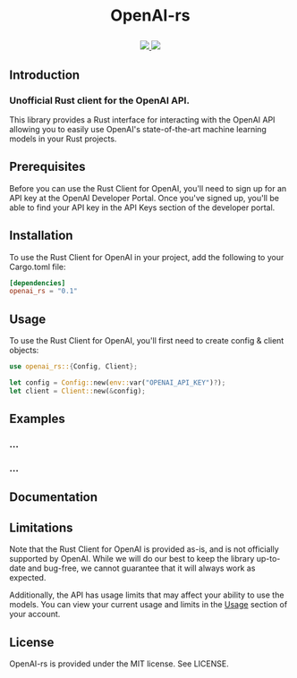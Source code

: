 # <p align="center">OpenAI-rs</p>

<p align="center">
    <a href="https://github.com/lbkolev/openai-rs/blob/master/LICENSE">
        <img src="https://img.shields.io/badge/license-MIT-blue.svg">
    </a>
    <a href="https://github.com/lbkolev/openai-rs/actions?query=workflow%3ACI+branch%3Amaster">
        <img src="https://github.com/lbkolev/openai-rs/actions/workflows/ci.yml/badge.svg">
    </a>
</p>

## Introduction
### Unofficial Rust client for the OpenAI API.
This library provides a Rust interface for interacting with the OpenAI API allowing you to easily use OpenAI's state-of-the-art machine learning models in your Rust projects.

## Prerequisites
Before you can use the Rust Client for OpenAI, you'll need to sign up for an API key at the OpenAI Developer Portal. Once you've signed up, you'll be able to find your API key in the API Keys section of the developer portal.

## Installation
To use the Rust Client for OpenAI in your project, add the following to your Cargo.toml file:
```toml
[dependencies]
openai_rs = "0.1"
```

## Usage
To use the Rust Client for OpenAI, you'll first need to create config & client objects:
```rust
use openai_rs::{Config, Client};

let config = Config::new(env::var("OPENAI_API_KEY")?);
let client = Client::new(&config);
```

## Examples
### ...

### ...


## Documentation


## Limitations
Note that the Rust Client for OpenAI is provided as-is, and is not officially supported by OpenAI. While we will do our best to keep the library up-to-date and bug-free, we cannot guarantee that it will always work as expected.

Additionally, the API has usage limits that may affect your ability to use the models. You can view your current usage and limits in the [Usage](https://beta.openai.com/account/usage) section of your account.

## License
OpenAI-rs is provided under the MIT license. See LICENSE.